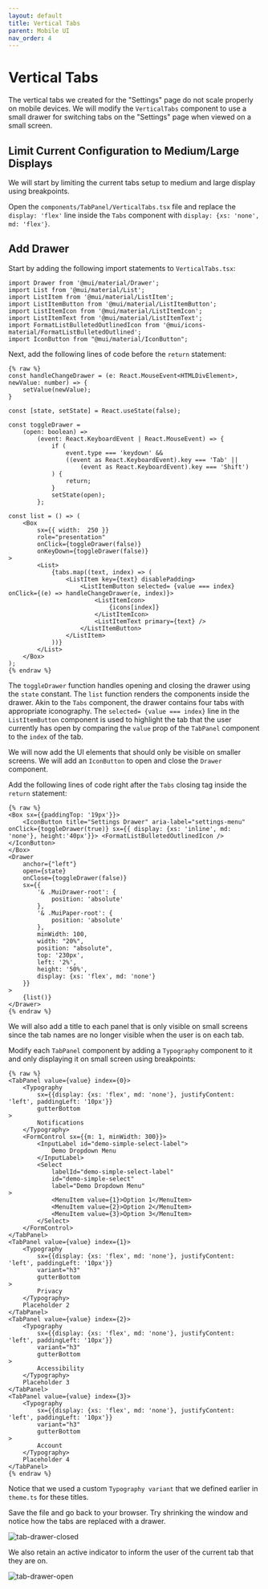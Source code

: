 ```yaml
---
layout: default
title: Vertical Tabs
parent: Mobile UI
nav_order: 4
---
```


# Vertical Tabs

The vertical tabs we created for the "Settings" page do not scale properly on mobile devices. We will modify the `VerticalTabs` component to use a small drawer for switching tabs on the "Settings" page when viewed on a small screen.

## Limit Current Configuration to Medium/Large Displays
We will start by limiting the current tabs setup to medium and large display using breakpoints.

Open the `components/TabPanel/VerticalTabs.tsx` file and replace the `display: 'flex'` line inside the `Tabs` component with `display: {xs: 'none', md: 'flex'}`.

## Add Drawer
Start by adding the following import statements to `VerticalTabs.tsx`:
```
import Drawer from '@mui/material/Drawer';  
import List from '@mui/material/List';  
import ListItem from '@mui/material/ListItem';  
import ListItemButton from '@mui/material/ListItemButton';  
import ListItemIcon from '@mui/material/ListItemIcon';  
import ListItemText from '@mui/material/ListItemText';  
import FormatListBulletedOutlinedIcon from '@mui/icons-material/FormatListBulletedOutlined';  
import IconButton from "@mui/material/IconButton";
```

Next, add the following lines of code before the `return` statement:
```
{% raw %}
const handleChangeDrawer = (e: React.MouseEvent<HTMLDivElement>, newValue: number) => {
	setValue(newValue);
}

const [state, setState] = React.useState(false);

const toggleDrawer =
	(open: boolean) =>
		(event: React.KeyboardEvent | React.MouseEvent) => {
			if (
				event.type === 'keydown' &&
				((event as React.KeyboardEvent).key === 'Tab' ||
					(event as React.KeyboardEvent).key === 'Shift')
			) {
				return;
			}
			setState(open);
		};

const list = () => (
	<Box
		sx={{ width:  250 }}
		role="presentation"
		onClick={toggleDrawer(false)}
		onKeyDown={toggleDrawer(false)}
>
		<List>
			{tabs.map((text, index) => (
				<ListItem key={text} disablePadding>
					<ListItemButton selected= {value === index} onClick={(e) => handleChangeDrawer(e, index)}>
						<ListItemIcon>
							{icons[index]}
						</ListItemIcon>
						<ListItemText primary={text} />
					</ListItemButton>
				</ListItem>
			))}
		</List>
	</Box>
);
{% endraw %}
```

The `toggleDrawer` function handles opening and closing the drawer using the `state` constant. The `list` function renders the components inside the drawer. Akin to the `Tabs` component, the drawer contains four tabs with appropriate iconography. The `selected= {value === index}` line in the `ListItemButton` component is used to highlight the tab that the user currently has open by comparing the `value` prop of the `TabPanel` component to the `index` of the tab.

We will now add the UI elements that should only be visible on smaller screens. We will add an `IconButton` to open and close the `Drawer` component.

Add the following lines of code right after the `Tabs` closing tag inside the `return` statement:
```
{% raw %}
<Box sx={{paddingTop: '19px'}}>
	<IconButton title="Settings Drawer" aria-label="settings-menu" onClick={toggleDrawer(true)} sx={{ display: {xs: 'inline', md: 'none'}, height:'40px'}}> <FormatListBulletedOutlinedIcon /> </IconButton>
</Box>
<Drawer
	anchor={"left"}
	open={state}
	onClose={toggleDrawer(false)}
	sx={{
		'& .MuiDrawer-root': {
			position: 'absolute'
		},
		'& .MuiPaper-root': {
			position: 'absolute'
		},
		minWidth: 100,
		width: "20%",
		position: "absolute",
		top: '230px',
		left: '2%',
		height: '50%',
		display: {xs: 'flex', md: 'none'}
	}}                        
>
	{list()}
</Drawer>
{% endraw %}
```

We will also add a title to each panel that is only visible on small screens since the tab names are no longer visible when the user is on each tab.

Modify each `TabPanel` component by adding a `Typography` component to it and only displaying it on small screen using breakpoints:
```
{% raw %}
<TabPanel value={value} index={0}>
	<Typography
		sx={{display: {xs: 'flex', md: 'none'}, justifyContent: 'left', paddingLeft: '10px'}}
		gutterBottom
>
		Notifications
	</Typography>
	<FormControl sx={{m: 1, minWidth: 300}}>
		<InputLabel id="demo-simple-select-label">
			Demo Dropdown Menu
		</InputLabel>
		<Select
			labelId="demo-simple-select-label"
			id="demo-simple-select"
			label="Demo Dropdown Menu"
>
			<MenuItem value={1}>Option 1</MenuItem>
			<MenuItem value={2}>Option 2</MenuItem>
			<MenuItem value={3}>Option 3</MenuItem>
		</Select>
	</FormControl>
</TabPanel>
<TabPanel value={value} index={1}>
	<Typography
		sx={{display: {xs: 'flex', md: 'none'}, justifyContent: 'left', paddingLeft: '10px'}}
		variant="h3"
		gutterBottom
>
		Privacy
	</Typography>
	Placeholder 2
</TabPanel>
<TabPanel value={value} index={2}>
	<Typography
		sx={{display: {xs: 'flex', md: 'none'}, justifyContent: 'left', paddingLeft: '10px'}}
		variant="h3"
		gutterBottom
>
		Accessibility
	</Typography>
	Placeholder 3
</TabPanel>
<TabPanel value={value} index={3}>
	<Typography
		sx={{display: {xs: 'flex', md: 'none'}, justifyContent: 'left', paddingLeft: '10px'}}
		variant="h3"
		gutterBottom
>
		Account
	</Typography>
	Placeholder 4
</TabPanel>
{% endraw %}
```

Notice that we used a custom `Typography variant` that we defined earlier in `theme.ts` for these titles.

Save the file and go back to your browser. Try shrinking the window and notice how the tabs are replaced with a drawer.

![tab-drawer-closed](assets/img/tab-drawer-closed.png)

We also retain an active indicator to inform the user of the current tab that they are on.

![tab-drawer-open](assets/img/tab-drawer-open.png)